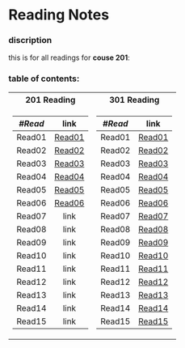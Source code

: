 # Reading Notes
### discription
this is for all readings for **couse 201**: <br />
### table of contents: <br />
<table>
<tr><th>201 Reading</th><th>301 Reading</th>
<tr><td>

|  ***#Read*** |      link      |
|----------|:-------------:|
| Read01 | [Read01](https://yousef-97.github.io/reading-notes/class-01) |
| Read02 |    [Read02](https://yousef-97.github.io/reading-notes/class-02)  |
| Read03 | [Read03](https://yousef-97.github.io/reading-notes/class-03) |
| Read04 | [Read04](https://yousef-97.github.io/reading-notes/class-04) |
| Read05 | [Read05](https://yousef-97.github.io/reading-notes/class-05) |
| Read06 | [Read06](https://yousef-97.github.io/reading-notes/class-06) |
| Read07 | link |
| Read08 | link |
| Read09 | link |
| Read10 | link |
| Read11 | link |
| Read12 | link |
| Read13 | link |
| Read14 | link |
| Read15 | link |

</td><td>

|  ***#Read*** |      link      |
|----------|:-------------:|
| Read01 | [Read01](https://yousef-97.github.io/reading-notes/read01) |
| Read02 | [Read02](https://yousef-97.github.io/reading-notes/read02) |
| Read03 | [Read03]() |
| Read04 | [Read04]() |
| Read05 | [Read05]() |
| Read06 | [Read06]() |
| Read07 | [Read07]() |
| Read08 | [Read08]() |
| Read09 | [Read09]() |
| Read10 | [Read10]() |
| Read11 | [Read11]() |
| Read12 | [Read12]() |
| Read13 | [Read13]() |
| Read14 | [Read14]() |
| Read15 | [Read15]() |

</td></tr> </table>


